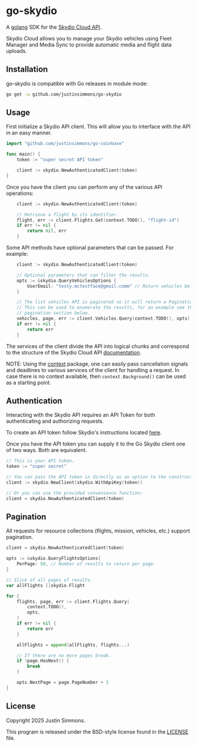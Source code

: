 # go-skydio

A [golang](https://go.dev/) SDK for the [Skydio Cloud API](https://apidocs.skydio.com/reference/introduction).

Skydio Cloud allows you to manage your Skydio vehicles using Fleet Manager and Media Sync to provide automatic media and flight data uploads.

## Installation

go-skydio is compatible with Go releases in module mode:

```sh
go get -u github.com/justinsimmons/go-skydio
```

## Usage

First initialize a Skydio API client. This will allow you to interface with the API in an easy manner.

```go
import "github.com/justinsimmons/go-coinbase"

func main() {
    token := "super secret API token"

    client := skydio.NewAuthenticatedClient(token)
}
```

Once you have the client you can perform any of the various API operations:

```go
    client := skydio.NewAuthenticatedClient(token)

    // Retrieve a flight by its identifier.
    flight, err := client.Flights.Get(context.TODO(), "flight-id")
    if err != nil {
        return nil, err
    }
```

Some API methods have optional parameters that can be passed. For example:

```go
    client := skydio.NewAuthenticatedClient(token)

    // Optional parameters that can filter the results.
    opts := &skydio.QueryVehiclesOptions {
        UserEmail: "testy.mctestface@gmail.comm" // Return vehicles belonging to this user.
    }

    // The list vehicles API is paginated so it will return a Pagination struct.
    // This can be used to enumerate the results, for an example see the
    // pagination section below.
    vehicles, page, err := client.Vehicles.Query(context.TODO(), opts)
    if err != nil {
        return err
    }
```

The services of the client divide the API into logical chunks and correspond to the structure of the Skydio Cloud API [documentation](https://apidocs.skydio.com/reference/introduction).

NOTE: Using the [context](https://godoc.org/context) package, one can easily pass cancellation signals and deadlines to various services of the client for handling a request. In case there is no context available, then `context.Background()` can be used as a starting point.

## Authentication

Interacting with the Skydio API requires an API Token for both authenticating and authorizing requests.

To create an API token follow Skydio's instructions located [here](https://apidocs.skydio.com/reference/authentication#creating-an-api-token).

Once you have the API token you can supply it to the Go Skydio client one of two ways. Both are equivalent.

```go
// This is your API token.
token := "super secret"

// You can pass the API token in directly as an option to the constructor.
client := skydio.NewClient(skydio.WithApiKey(token))

// Or you can use the provided convenience function:
client = skydio.NewAuthenticatedClient(token)
```

## Pagination

All requests for resource collections (flights, mission, vehicles, etc.)
support pagination.

```go
client = skydio.NewAuthenticatedClient(token)

opts := &skydio.QueryFlightsOptions{
    PerPage: 50, // Number of results to return per page.
}

// Slice of all pages of results.
var allFlights []skydio.Flight

for {
    flights, page, err := client.Flights.Query(
        context.TODO(),
        opts,
    )
    if err != nil {
        return err
    }

    allFlights = append(allFlights, flights...)

    // If there are no more pages break.
    if !page.HasNext() {
        break
    }

    opts.NextPage = page.PageNumber + 1
}
```

## License

Copyright 2025 Justin Simmons.

This program is released under the BSD-style license found in the
[LICENSE](./LICENSE) file.
